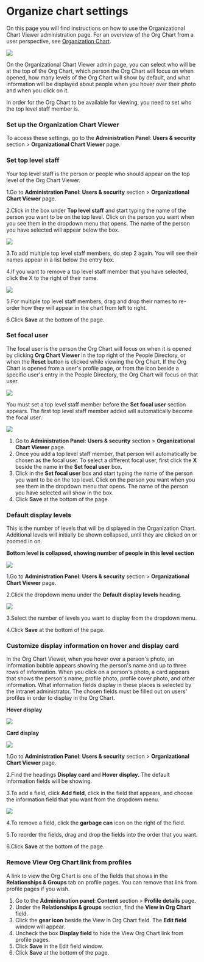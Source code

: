 # Organize chart settings

On this page you will find instructions on how to use the Organizational Chart Viewer administration page. For an overview of the Org Chart from a user perspective, see [Organization Chart](https://community.thoughtfarmer.com/content/105725).

![](../../.gitbook/assets/1%20%2815%29.jpg)



On the Organizational Chart Viewer admin page, you can select who will be at the top of the Org Chart, which person the Org Chart will focus on when opened, how many levels of the Org Chart will show by default, and what information will be displayed about people when you hover over their photo and when you click on it.  
  
In order for the Org Chart to be available for viewing, you need to set who the top level staff member is.

### Set up the Organization Chart Viewer

To access these settings, go to the **Administration Panel**: **Users & security** section &gt; **Organizational Chart Viewer** page.

### Set top level staff

Your top level staff is the person or people who should appear on the top level of the Org Chart Viewer.

1.Go to **Administration Panel**: **Users & security** section &gt; **Organizational Chart Viewer** page.

2.Click in the box under **Top level staff** and start typing the name of the person you want to be on the top level. Click on the person you want when you see them in the dropdown menu that opens. The name of the person you have selected will appear below the box.

![](../../.gitbook/assets/2%20%2890%29.jpg)

3.To add multiple top level staff members, do step 2 again. You will see their names appear in a list below the entry box.

4.If you want to remove a top level staff member that you have selected, click the X to the right of their name.

![](../../.gitbook/assets/3%20%2848%29.jpg)



5.For multiple top level staff members, drag and drop their names to re-order how they will appear in the chart from left to right.

6.Click **Save** at the bottom of the page.

### Set focal user

The focal user is the person the Org Chart will focus on when it is opened by clicking **Org Chart Viewer** in the top right of the People Directory, or when the **Reset** button is clicked while viewing the Org Chart. If the Org Chart is opened from a user's profile page, or from the icon beside a specific user's entry in the People Directory, the Org Chart will focus on that user.

![](../../.gitbook/assets/4%20%2826%29.jpg)

You must set a top level staff member before the **Set focal user** section appears. The first top level staff member added will automatically become the focal user.

![](../../.gitbook/assets/5%20%2816%29.jpg)

1. Go to **Administration Panel**: **Users & security** section &gt; **Organizational Chart Viewer** page.
2. Once you add a top level staff member, that person will automatically be chosen as the focal user. To select a different focal user, first click the **X** beside the name in the **Set focal user** box.
3. Click in the **Set focal user** box and start typing the name of the person you want to be on the top level. Click on the person you want when you see them in the dropdown menu that opens. The name of the person you have selected will show in the box.
4. Click **Save** at the bottom of the page.

### Default display levels

This is the number of levels that will be displayed in the Organization Chart. Additional levels will initially be shown collapsed, until they are clicked on or zoomed in on.  
  
**Bottom level is collapsed, showing number of people in this level section**

![](../../.gitbook/assets/6%20%2815%29.jpg)

  
1.Go to **Administration Panel**: **Users & security** section &gt; **Organizational Chart Viewer** page.

2.Click the dropdown menu under the **Default display levels** heading.  


![](../../.gitbook/assets/7%20%2811%29.jpg)

3.Select the number of levels you want to display from the dropdown menu.

4.Click **Save** at the bottom of the page.

### Customize display information on hover and display card

In the Org Chart Viewer, when you hover over a person's photo, an information bubble appears showing the person's name and up to three rows of information. When you click on a person's photo, a card appears that shows the person's name, profile photo, profile cover photo, and other information. What information fields display in these places is selected by the intranet administrator. The chosen fields must be filled out on users' profiles in order to display in the Org Chart.  
  
**Hover display**

![](../../.gitbook/assets/8%20%284%29.png)

**Card display**

![](../../.gitbook/assets/9%20%282%29.jpg)

1.Go to **Administration Panel**: **Users & security** section &gt; **Organizational Chart Viewer** page.

2.Find the headings **Display card** and **Hover display**. The default information fields will be showing.

3.To add a field, click **Add field**, click in the field that appears, and choose the information field that you want from the dropdown menu.

![](../../.gitbook/assets/10%20%281%29.jpg)



4.To remove a field, click the **garbage can** icon on the right of the field.

5.To reorder the fields, drag and drop the fields into the order that you want.

6.Click **Save** at the bottom of the page.

### Remove View Org Chart link from profiles

A link to view the Org Chart is one of the fields that shows in the **Relationships & Groups** tab on profile pages. You can remove that link from profile pages if you wish.

1. Go to the **Administration panel**: **Content** section &gt; **Profile details** page.
2. Under the **Relationships & groups** section, find the **View in Org Chart** field.
3. Click the **gear icon** beside the View in Org Chart field. The **Edit field** window will appear.
4. Uncheck the box **Display field** to hide the View Org Chart link from profile pages.
5. Click **Save** in the Edit field window.
6. Click **Save** at the bottom of the page.

